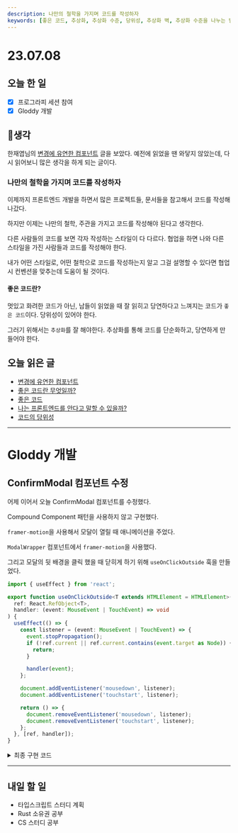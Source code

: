 ```yaml
---
description: 나만의 철학을 가지며 코드를 작성하자
keywords: [좋은 코드, 추상화, 추상화 수준, 당위성, 추상화 벽, 추상화 수준을 나누는 방법]
---
```


# 23.07.08

## 오늘 한 일

- [x] 프로그라피 세션 참여
- [x] Gloddy 개발

## 🤔생각

한재엽님의 [변경에 유연한 컴포넌트](https://jbee.io/web/components-should-be-flexible/) 글을 보았다. 예전에 읽었을 땐 와닿지 않았는데, 다시 읽어보니 많은 생각을 하게 되는 글이다.

### 나만의 철학을 가지며 코드를 작성하자

이제까지 프론트엔드 개발을 하면서 많은 프로젝트들, 문서들을 참고해서 코드를 작성해나갔다.

하지만 이제는 나만의 철학, 주관을 가지고 코드를 작성해야 된다고 생각한다.

다른 사람들의 코드를 보면 각자 작성하는 스타일이 다 다르다. 협업을 하면 나와 다른 스타일을 가진 사람들과 코드를 작성해야 한다.

내가 어떤 스타일로, 어떤 철학으로 코드를 작성하는지 알고 그걸 설명할 수 있다면 협업 시 컨벤션을 맞추는데 도움이 될 것이다.

#### 좋은 코드란?

멋있고 화려한 코드가 아닌, 남들이 읽었을 때 잘 읽히고 당연하다고 느껴지는 코드가 `좋은 코드`이다. 당위성이 있어야 한다.

그러기 위해서는 `추상화`를 잘 해야한다. 추상화를 통해 코드를 단순화하고, 당연하게 만들어야 한다.

## 오늘 읽은 글

- [변경에 유연한 컴포넌트](https://jbee.io/web/components-should-be-flexible/)
- [좋은 코드란 무엇일까?](https://jbee.io/etc/what-is-good-code/)
- [좋은 코드](https://sangminpark.blog/2021/05/28/%ec%a2%8b%ec%9d%80-%ec%bd%94%eb%93%9c/)
- [나는 프론트엔드를 안다고 말할 수 있을까?](https://evan-moon.github.io/2020/03/02/what-is-knowing/)
- [코드의 당위성](https://sorrymommy.tistory.com/14)

---

# Gloddy 개발

## ConfirmModal 컴포넌트 수정

어제 이어서 오늘 ConfirmModal 컴포넌트를 수정했다.

Compound Component 패턴을 사용하지 않고 구현했다.

`framer-motion`을 사용해서 모달이 열릴 때 애니메이션을 주었다.

`ModalWrapper` 컴포넌트에서 `framer-motion`을 사용했다.

그리고 모달의 뒷 배경을 클릭 했을 때 닫히게 하기 위해 `useOnClickOutside` 훅을 만들었다.

```ts
import { useEffect } from 'react';

export function useOnClickOutside<T extends HTMLElement = HTMLElement>(
  ref: React.RefObject<T>,
  handler: (event: MouseEvent | TouchEvent) => void
) {
  useEffect(() => {
    const listener = (event: MouseEvent | TouchEvent) => {
      event.stopPropagation();
      if (!ref.current || ref.current.contains(event.target as Node)) {
        return;
      }

      handler(event);
    };

    document.addEventListener('mousedown', listener);
    document.addEventListener('touchstart', listener);

    return () => {
      document.removeEventListener('mousedown', listener);
      document.removeEventListener('touchstart', listener);
    };
  }, [ref, handler]);
}
```

<details>
<summary>최종 구현 코드</summary>
<div>

```tsx
// ModalWrapper.tsx
import { useRef } from 'react';
import { motion } from 'framer-motion';
import { useOnClickOutside } from '@/hooks/useOnClickOutside';
import PortalWrapper from '../PortalWrapper';
import type { StrictPropsWithChildren } from '@/types';

interface ModalWrapperProps {
  isOpen: boolean;
  onClose?: () => void;
}

export default function ModalWrapper({
  isOpen,
  onClose = () => {},
  children,
}: StrictPropsWithChildren<ModalWrapperProps>) {
  const modalRef = useRef<HTMLDivElement>(null);

  useOnClickOutside(modalRef, onClose);

  return (
    <PortalWrapper isShow={isOpen}>
      <motion.div initial={{ opacity: 0 }} animate={{ opacity: 1 }} exit={{ opacity: 0 }}>
        <div className="fixed left-1/2 top-0 z-10 h-full w-full max-w-450 -translate-x-1/2 bg-[rgba(0,0,0,0.4)]">
          <div
            ref={modalRef}
            className="absolute left-1/2 top-1/2 -translate-x-1/2 -translate-y-1/2"
          >
            {children}
          </div>
        </div>
      </motion.div>
    </PortalWrapper>
  );
}
```

```tsx
// ConfirmModal.tsx
import Button, { ButtonProps } from '@/components/common/Button';
import ModalWrapper from './ModalWrapper';
import type { PropsWithChildren } from 'react';

interface ConfirmModalProps {
  isOpen: boolean;
  okText: ButtonProps['text'];
  cancelText: ButtonProps['text'];
  okColor?: ButtonProps['color'];
  cancelColor?: ButtonProps['color'];
  onClickOk?: () => void;
  onClickCancel?: () => void;
}

export default function ConfirmModal({
  isOpen,
  onClickOk,
  onClickCancel,
  okText = '네',
  cancelText = '아니요',
  okColor = 'blue',
  cancelColor = 'gray',
  children,
}: PropsWithChildren<ConfirmModalProps>) {
  return (
    <ModalWrapper isOpen={isOpen} onClose={onClickCancel}>
      <div className="w-300 rounded-10 bg-white px-16 pb-15 pt-30">
        <div className="mb-20 flex flex-col items-center text-center">{children}</div>
        <div className="flex flex-col gap-8">
          <Button onClick={onClickOk} text={okText} color={okColor} />
          <Button onClick={onClickCancel} text={cancelText} color={cancelColor} />
        </div>
      </div>
    </ModalWrapper>
  );
}
```

</div>
</details>

---

## 내일 할 일

- 타입스크립트 스터디 계획
- Rust 소유권 공부
- CS 스터디 공부

